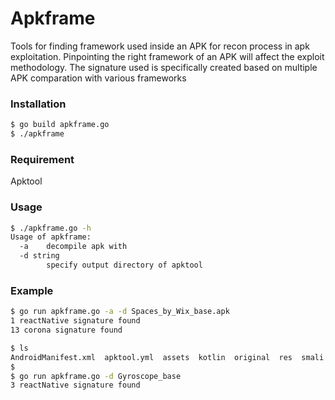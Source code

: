 # Apkframe


Tools for finding framework used inside an APK for recon process in apk exploitation. Pinpointing the right framework of an APK will affect the exploit methodology. The signature used is specifically created based on multiple APK comparation with various frameworks

### Installation

```sh
$ go build apkframe.go
$ ./apkframe
```
### Requirement

Apktool

### Usage

```sh
$ ./apkframe.go -h
Usage of apkframe:
  -a    decompile apk with 
  -d string
        specify output directory of apktool
```



### Example
```sh
$ go run apkframe.go -a -d Spaces_by_Wix_base.apk
1 reactNative signature found
13 corona signature found

```

```sh
$ ls
AndroidManifest.xml  apktool.yml  assets  kotlin  original  res  smali  smali_classes2  unknown
$
$ go run apkframe.go -d Gyroscope_base
3 reactNative signature found
```
